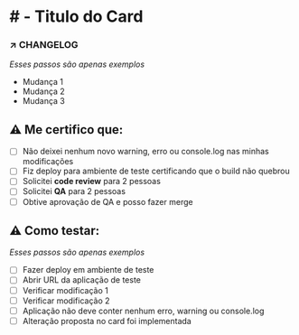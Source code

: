 #<NUMERO-DO-CARD> - Titulo do Card
====
  
### ↗️ CHANGELOG

*Esses passos são apenas exemplos*

- Mudança 1
- Mudança 2
- Mudança 3

## ⚠️ Me certifico que:

- [ ] Não deixei nenhum novo warning, erro ou console.log nas minhas modificações
- [ ] Fiz deploy para ambiente de teste certificando que o build não quebrou
- [ ] Solicitei **code review** para 2 pessoas
- [ ] Solicitei **QA** para 2 pessoas
- [ ] Obtive aprovação de QA e posso fazer merge

## ⚠️ Como testar:

*Esses passos são apenas exemplos*

- [ ] Fazer deploy em ambiente de teste
- [ ] Abrir URL da aplicação de teste
- [ ] Verificar modificação 1
- [ ] Verificar modificação 2
- [ ] Aplicação não deve conter nenhum erro, warning ou console.log
- [ ] Alteração proposta no card foi implementada
